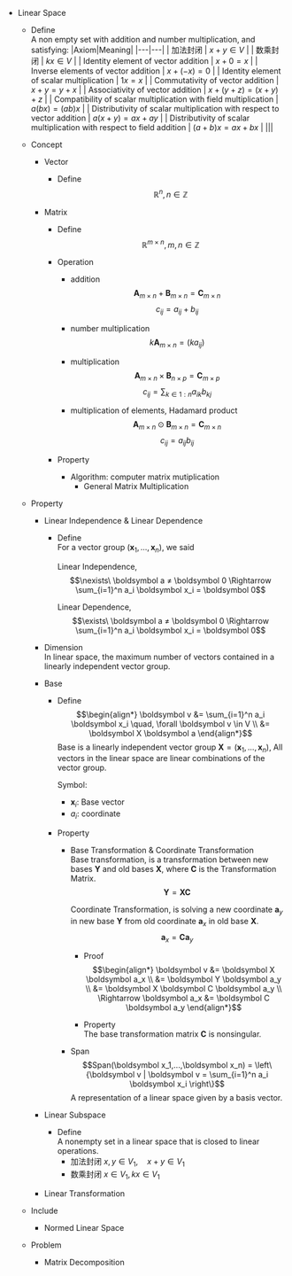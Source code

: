 * Linear Space
  - Define  
    A non empty set with addition and number multiplication, and satisfying:
    |Axiom|Meaning|
    |---|---|
    | 加法封闭 | $x+y \in V$ |
    | 数乘封闭 | $k x \in V$ |
    | Identity element of vector addition | $x+0=x$ |
    | Inverse elements of vector addition | $x+(-x) = 0$ |
    | Identity element of scalar multiplication | $1x = x$ |
    | Commutativity of vector addition | $x+y = y+x$ |
    | Associativity of vector addition | $x+(y+z) = (x+y) +z$ |
    | Compatibility of scalar multiplication with field multiplication | $a(bx) = (a b)x$ |
    | Distributivity of scalar multiplication with respect to vector addition | $a(x+y) = a x + a y$ |
    | Distributivity of scalar multiplication with respect to field addition | $(a+b)x = ax+bx$ |
    |||

  - Concept
    * Vector
      - Define
        $$\mathbb R^{n}, n \in \mathbb Z$$

    * Matrix 
      - Define
        $$\mathbb R^{m \times n}, m, n \in \mathbb Z$$
        
      - Operation
        - addition
          $$\boldsymbol A_{m \times n} + \boldsymbol B_{m \times n} = \boldsymbol C_{m \times n}$$
          $$c_{ij} = a_{ij} + b_{ij}$$

        - number multiplication
          $$k \boldsymbol A_{m \times n} = (k a_{ij})$$

        - multiplication
          $$\boldsymbol A_{m \times n} \times \boldsymbol B_{n \times p} = \boldsymbol C_{m \times p}$$
          $$c_{ij} = \sum_{k \in 1:n} a_{ik} b_{kj}$$

        - multiplication of elements, Hadamard product
          $$\boldsymbol A_{m \times n} \odot \boldsymbol B_{m \times n} = \boldsymbol C_{m \times n}$$
          $$c_{ij} = a_{ij} b_{ij}$$

      - Property

        - Algorithm: computer matrix mutiplication
          * General Matrix Multiplication

  - Property
    * Linear Independence & Linear Dependence
      - Define  
        For a vector group $(\boldsymbol x_1, ... , \boldsymbol x_n)$, we said  

        Linear Independence,
        $$\nexists\ \boldsymbol a ≠ \boldsymbol 0 \Rightarrow \sum_{i=1}^n a_i \boldsymbol x_i = \boldsymbol 0$$ 

        Linear Dependence,
        $$\exists\ \boldsymbol a ≠ \boldsymbol 0 \Rightarrow \sum_{i=1}^n a_i \boldsymbol x_i = \boldsymbol 0$$ 

    - Dimension  
      In linear space, the maximum number of vectors contained in a linearly independent vector group.

    * Base 
      - Define
        $$\begin{align*}
          \boldsymbol v 
          &= \sum_{i=1}^n a_i \boldsymbol x_i \quad, \forall \boldsymbol v \in V  \\
          &= \boldsymbol X \boldsymbol a
        \end{align*}$$
        Base is a linearly independent vector group $\boldsymbol X = (\boldsymbol x_1, ... , \boldsymbol x_n)$, All vectors in the linear space are linear combinations of the vector group.

        Symbol:
        - $\boldsymbol x_i$: Base vector
        - $a_i$: coordinate

      - Property 
        - Base Transformation & Coordinate Transformation  
          Base transformation, is a transformation between new bases $\boldsymbol Y$ and old bases $\boldsymbol X$, where $\boldsymbol C$ is the Transformation Matrix.
          $$\boldsymbol Y = \boldsymbol X \boldsymbol C$$
          
          Coordinate Transformation, is solving a new coordinate $\boldsymbol a_y$ in new base $\boldsymbol Y$ from old coordinate $\boldsymbol a_x$ in old base $\boldsymbol X$.
          $$\boldsymbol a_x = \boldsymbol C \boldsymbol a_y$$
          
          
          - Proof
            $$\begin{align*}
              \boldsymbol v 
              &= \boldsymbol X \boldsymbol a_x  \\
              &= \boldsymbol Y \boldsymbol a_y  \\ 
              &= \boldsymbol X \boldsymbol C \boldsymbol a_y  \\ 
              \Rightarrow \boldsymbol a_x &= \boldsymbol C \boldsymbol a_y
            \end{align*}$$

          - Property  
            The base transformation matrix $\boldsymbol C$ is nonsingular.

        - Span
          $$Span(\boldsymbol x_1,...,\boldsymbol x_n) = \left\{\boldsymbol v | \boldsymbol v = \sum_{i=1}^n a_i \boldsymbol x_i \right\}$$ 
          A representation of a linear space given by a basis vector.

    * Linear Subspace
      - Define  
        A nonempty set in a linear space that is closed to linear operations.
        - 加法封闭 $x,y\in V_1 ,\quad x+y \in V_1$
        - 数乘封闭 $x \in V_1, k x \in V_1$

    * Linear Transformation

  - Include
    * Normed Linear Space
    
  - Problem
    * Matrix Decomposition